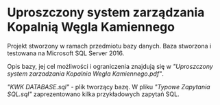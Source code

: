 # Uproszczony system zarządzania Kopalnią Węgla Kamiennego

Projekt stworzony w ramach przedmiotu bazy danych. Baza stworzona i testowana na Microsoft SQL Server 2016.

Opis bazy, jej cel możliwości i ograniczenia znajdują się w *"Uproszczony system zarzadzania Kopalnia Wegla Kamiennego.pdf"*.

*"KWK DATABASE.sql"* - plik tworzący bazę. W pliku *"Typowe Zapytania SQL.sql"* zaprezentowano kilka przykładowych zapytań SQL.
